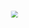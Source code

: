 <!-- ![info](https://github-readme-stats.vercel.app/api?username=ekilzen&hide_title=true&show_icons=true&theme=onedark) -->

<!-- [![wakatime](https://github-readme-stats.vercel.app/api/wakatime?username=ekil&layout=compact&theme=onedark&langs_count=6)](https://wakatime.com/@ekil) -->

<!-- ![lang](https://github-readme-stats.vercel.app/api/top-langs/?username=ekil1100&layout=compact&theme=onedark&langs_count=6) -->

<image style="transform: scale(0.7)" src="https://wakatime.com/share/@ekil/054f58e3-d56e-429d-8ae9-e04259a1d24b.svg" />
